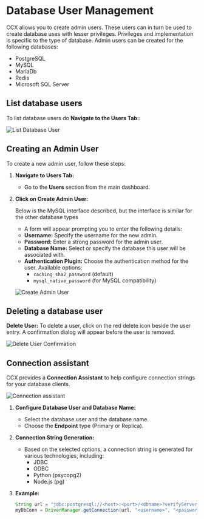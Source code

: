 # Database User Management
CCX allows you to create admin users. These users can in turn be used to create database uses with lesser privileges.
Privileges and implementation is specific to the type of database. Admin users can be created for the following databases:
* PostgreSQL
* MySQL
* MariaDb
* Redis
* Microsoft SQL Server


## List database users

To list database users do **Navigate to the Users Tab:**:

   ![List Database User](../images/listusers2.png)

## Creating an Admin User

To create a new admin user, follow these steps:

1. **Navigate to Users Tab:**

    - Go to the **Users** section from the main dashboard.

2. **Click on Create Admin User:**

    Below is the MySQL interface described, but the interface is similar for the other database types

    - A form will appear prompting you to enter the following details:
    - **Username:** Specify the username for the new admin.
    - **Password:** Enter a strong password for the admin user.
    - **Database Name:** Select or specify the database this user will be associated with.
    - **Authentication Plugin:** Choose the authentication method for the user. Available options:
        - `caching_sha2_password` (default)
        - `mysql_native_password` (for MySQL compatibility)

    ![Create Admin User](../images/createusermysql.png)

## Deleting a database user

**Delete User:** To delete a user, click on the red delete icon beside the user entry.
A confirmation dialog will appear before the user is removed.

![Delete User Confirmation](../images/dropuser.png)

## Connection assistant

CCX provides a **Connection Assistant** to help configure connection strings for your database clients.

![Connection assistant](../images/connectionassistant.png)


1. **Configure Database User and Database Name:**
    - Select the database user and the database name.
    - Choose the **Endpoint** type (Primary or Replica).

2. **Connection String Generation:**
    - Based on the selected options, a connection string is generated for various technologies, including:
        - JDBC
        - ODBC
        - Python (psycopg2)
        - Node.js (pg)

3. **Example:**

    ```java
    String url = "jdbc:postgresql://<host>:<port>/<dbname>?verifyServerCertificate=true&useSSL=true&requireSSL=true";
    myDbConn = DriverManager.getConnection(url, "<username>", "<password>");
    ```
